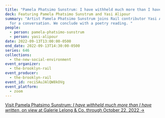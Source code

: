 ```yaml
---
title: "Pamela Phatsimo Sunstrum: I have withheld much more than I have written"
deck: Featuring Pamela Phatsimo Sunstrum and Yasi Alipour
summary: "Artist Pamela Phatsimo Sunstrum joins Rail contributor Yasi Alipour
  for a conversation. We conclude with a poetry reading. "
people:
  - person: pamela-phatsimo-sunstrum
  - person: yasi-alipour
date: 2022-09-13T13:00:00-0500
end_date: 2022-09-13T14:30:00-0500
series: 646
collections:
  - the-new-social-environment
event_organizer:
  - the-brooklyn-rail
event_producer:
  - the-brooklyn-rail
event_id: reciSAuJAlQW8kOVg
event_platform:
  - zoom
---
```

[Visit Pamela Phatsimo Sunstrum: *I have withheld much more than I have written*, on view at Galerie Lelong & Co. through October 22, 2022 →](https://www.galerielelong.com/exhibitions/pamela-phatsimo-sunstrum)